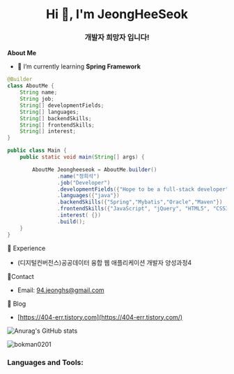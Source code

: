 

<h1 align="center">Hi 👋, I'm JeongHeeSeok</h1>
<h3 align="center">개발자 희망자 입니다!</h3>

**About Me**
- 🌱 I’m currently learning **Spring Framework**

```java
@Builder
class AboutMe {
    String name;
    String job;
    String[] developmentFields;
    String[] languages;
    String[] backendSkills;
    String[] frontendSkills;
    String[] interest;
}

public class Main {
    public static void main(String[] args) {

        AboutMe Jeongheeseok = AboutMe.builder()
                .name("정희석")
                .job("Developer")
                .developmentFields({"Hope to be a full-stack developer"})
                .languages({"java"})
                .backendSkills({"Spring","Mybatis","Oracle","Maven"})
                .frontendSkills({"JavaScript", "jQuery", "HTML5", "CSS3", "Ajax" , "React"})  
                .interest( {})
                .build();
    }
}
```

👔 Experience
- ﻿(디지털컨버전스)공공데이터 융합 웹 애플리케이션 개발자 양성과정4


🍳Contact
- Email: [94.jeonghs@gmail.com](mailto:94.jeonghs@gmail.com)

📗 Blog
- [https://404-err.tistory.com](https://404-err.tistory.com/)
<p align="left">
</p>

![Anurag's GitHub stats](https://github-readme-stats.vercel.app/api?username=Bokman0201&show_icons=true&theme=radical)




<p><img align="center" src="https://github-readme-stats.vercel.app/api/top-langs?username=bokman0201&show_icons=true&locale=en&layout=compact" alt="bokman0201" /></p>

<p></p>

<h3 align="left">Languages and Tools:</h3>
